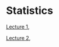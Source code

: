 # Statistics
[Lecture 1](https://mrbungle-codes.github.io/Statistics/Lectures/01%20One%20Health%20BioStatistics%20Intro.html),

[Lecture 2](https://mrbungle-codes.github.io/Statistics/Lectures/02%20One%20Health%20BioStatistics%20I%20The%20Power%20and%20Crisis.html),

